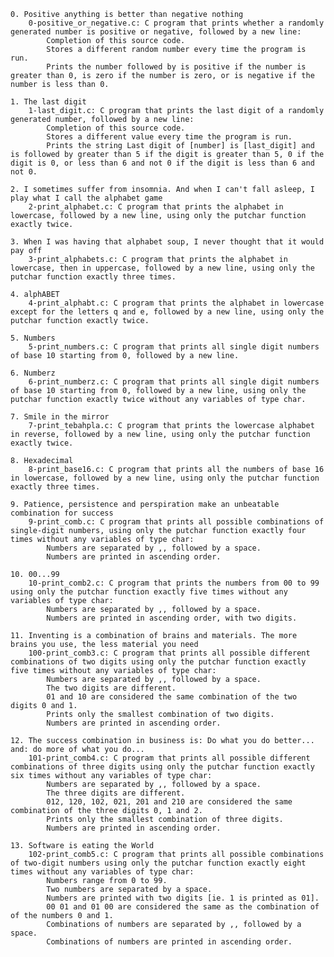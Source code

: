 

    0. Positive anything is better than negative nothing
        0-positive_or_negative.c: C program that prints whether a randomly generated number is positive or negative, followed by a new line:
            Completion of this source code.
            Stores a different random number every time the program is run.
            Prints the number followed by is positive if the number is greater than 0, is zero if the number is zero, or is negative if the number is less than 0.

    1. The last digit
        1-last_digit.c: C program that prints the last digit of a randomly generated number, followed by a new line:
            Completion of this source code.
            Stores a different value every time the program is run.
            Prints the string Last digit of [number] is [last_digit] and is followed by greater than 5 if the digit is greater than 5, 0 if the digit is 0, or less than 6 and not 0 if the digit is less than 6 and not 0.

    2. I sometimes suffer from insomnia. And when I can't fall asleep, I play what I call the alphabet game
        2-print_alphabet.c: C program that prints the alphabet in lowercase, followed by a new line, using only the putchar function exactly twice.

    3. When I was having that alphabet soup, I never thought that it would pay off
        3-print_alphabets.c: C program that prints the alphabet in lowercase, then in uppercase, followed by a new line, using only the putchar function exactly three times.

    4. alphABET
        4-print_alphabt.c: C program that prints the alphabet in lowercase except for the letters q and e, followed by a new line, using only the putchar function exactly twice.

    5. Numbers
        5-print_numbers.c: C program that prints all single digit numbers of base 10 starting from 0, followed by a new line.

    6. Numberz
        6-print_numberz.c: C program that prints all single digit numbers of base 10 starting from 0, followed by a new line, using only the putchar function exactly twice without any variables of type char.

    7. Smile in the mirror
        7-print_tebahpla.c: C program that prints the lowercase alphabet in reverse, followed by a new line, using only the putchar function exactly twice.

    8. Hexadecimal
        8-print_base16.c: C program that prints all the numbers of base 16 in lowercase, followed by a new line, using only the putchar function exactly three times.

    9. Patience, persistence and perspiration make an unbeatable combination for success
        9-print_comb.c: C program that prints all possible combinations of single-digit numbers, using only the putchar function exactly four times without any variables of type char:
            Numbers are separated by ,, followed by a space.
            Numbers are printed in ascending order.

    10. 00...99
        10-print_comb2.c: C program that prints the numbers from 00 to 99 using only the putchar function exactly five times without any variables of type char:
            Numbers are separated by ,, followed by a space.
            Numbers are printed in ascending order, with two digits.

    11. Inventing is a combination of brains and materials. The more brains you use, the less material you need
        100-print_comb3.c: C program that prints all possible different combinations of two digits using only the putchar function exactly five times without any variables of type char:
            Numbers are separated by ,, followed by a space.
            The two digits are different.
            01 and 10 are considered the same combination of the two digits 0 and 1.
            Prints only the smallest combination of two digits.
            Numbers are printed in ascending order.

    12. The success combination in business is: Do what you do better... and: do more of what you do...
        101-print_comb4.c: C program that prints all possible different combinations of three digits using only the putchar function exactly six times without any variables of type char:
            Numbers are separated by ,, followed by a space.
            The three digits are different.
            012, 120, 102, 021, 201 and 210 are considered the same combination of the three digits 0, 1 and 2.
            Prints only the smallest combination of three digits.
            Numbers are printed in ascending order.

    13. Software is eating the World
        102-print_comb5.c: C program that prints all possible combinations of two-digit numbers using only the putchar function exactly eight times without any variables of type char:
            Numbers range from 0 to 99.
            Two numbers are separated by a space.
            Numbers are printed with two digits [ie. 1 is printed as 01].
            00 01 and 01 00 are considered the same as the combination of of the numbers 0 and 1.
            Combinations of numbers are separated by ,, followed by a space.
            Combinations of numbers are printed in ascending order.
